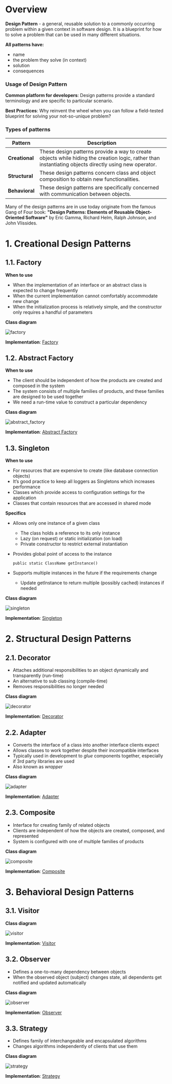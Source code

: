 # Overview

**Design Pattern** - a general, reusable solution to a commonly occurring problem within a given context in software design. It is a blueprint for how to solve a problem that can be used in many different situations. 

**All patterns have:**
 - name
 - the problem they solve (in context)
 - solution
 - consequences
 
### Usage of Design Pattern

**Common platform for developers**: Design patterns provide a standard terminology and are specific to particular scenario. 

**Best Practices**: Why reinvent the wheel when you can follow a field-tested blueprint for solving your not-so-unique problem?
 
### Types of patterns
Pattern | Description
------------ | -------------
**Creational** | These design patterns provide a way to create objects while hiding the creation logic, rather than instantiating objects directly using new operator.
**Structural** | These design patterns concern class and object composition to obtain new functionalities.
**Behavioral** | These design patterns are specifically concerned with communication between objects.

Many of the design patterns are in use today originate from the famous Gang of Four book: **"Design Patterns: Elements of Reusable Object-Oriented Software"** by Eric Gamma, Richard Helm, Ralph Johnson, and John Vlissides. 

# 1. Creational Design Patterns
## 1.1. Factory
**When to use**

- When the implementation of an interface or an abstract class is expected to change frequently
- When the current implementation cannot comfortably accommodate new change
- When the initialization process is relatively simple, and the constructor only requires a handful of parameters


**Class diagram**

![factory](https://www.protechtraining.com/static/bookshelf/java_fundamentals_tutorial/images/450xNxFactoryMethodPattern.png.pagespeed.ic.-MneL23Mz0.webp)

**Implementation**: [Factory](http://github.com)


## 1.2. Abstract Factory
**When to use**
- The client should be independent of how the products are created and composed in the system
- The system consists of multiple families of products, and these families are designed to be used together
- We need a run-time value to construct a particular dependency


**Class diagram**

![abstract_factory](https://www.protechtraining.com/static/bookshelf/java_fundamentals_tutorial/images/450xNxAbstractFactoryPattern.png.pagespeed.ic.XabjB4iN_o.webp)

**Implementation**: [Abstract Factory](http://github.com)

## 1.3. Singleton
**When to use**
- For resources that are expensive to create (like database connection objects)
- It’s good practice to keep all loggers as Singletons which increases performance
- Classes which provide access to configuration settings for the application
- Classes that contain resources that are accessed in shared mode


**Specifics**
- Allows only one instance of a given class
  * The class holds a reference to its only instance
  * Lazy (on request) or static initialization (on load)
  * Private constructor to restrict external instantiation
- Provides global point of access to the instance

  ```public static ClassName getInstance()```
- Supports multiple instances in the future if the requirements change
  * Update getInstance to return multiple (possibly cached) instances if needed

**Class diagram**

![singleton](https://www.tutorialspoint.com/design_pattern/images/singleton_pattern_uml_diagram.jpg)
  
**Implementation**: [Singleton](http://github.com)

# 2. Structural Design Patterns
## 2.1. Decorator
- Attaches additional responsibilities to an object dynamically and transparently (run-time)
- An alternative to sub classing (compile-time)
- Removes responsibilities no longer needed

**Class diagram**

![decorator](https://www.protechtraining.com/static/bookshelf/java_fundamentals_tutorial/images/450xNxDecoratorPattern.png.pagespeed.ic.LI0WkJdZUd.webp)

**Implementation**: [Decorator](http://github.com)

## 2.2. Adapter
- Converts the interface of a class into another interface clients expect
- Allows classes to work together despite their incompatible interfaces
- Typically used in development to *glue* components together, especially if 3rd party libraries are used
- Also known as *wrapper*

**Class diagram**

![adapter](https://www.baeldung.com/wp-content/uploads/2017/09/Rpt_ER5p.jpg)

**Implementation**: [Adapter](http://github.com)

## 2.3. Composite
- Interface for creating family of related objects
- Clients are independent of how the objects are created, composed, and represented
- System is configured with one of multiple families of products

**Class diagram**

![composite](https://www.protechtraining.com/static/bookshelf/java_fundamentals_tutorial/images/450xNxCompositeDesignPattern.png.pagespeed.ic.c6d3fLxICJ.webp)

**Implementation**: [Composite](http://github.com)

# 3. Behavioral Design Patterns
## 3.1. Visitor


**Class diagram**

![visitor]()

**Implementation**: [Visitor](http://github.com)

## 3.2. Observer
- Defines a one-to-many dependency between objects
- When the observed object (subject) changes state, all dependents get notified and updated automatically


**Class diagram**

![observer]()

**Implementation**: [Observer](http://github.com)

## 3.3. Strategy
- Defines family of interchangeable and encapsulated algorithms
- Changes algorithms independently of clients that use them

**Class diagram**

![strategy]()

**Implementation**: [Strategy](http://github.com)
